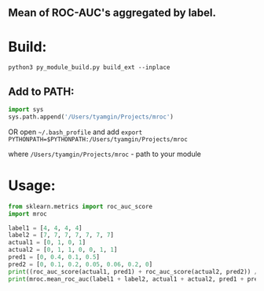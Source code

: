 ## Mean of ROC-AUC's aggregated by label.

# Build:
`python3 py_module_build.py build_ext --inplace`

## Add to PATH:
```python
import sys
sys.path.append('/Users/tyamgin/Projects/mroc')
```

OR
open `~/.bash_profile` and add
`export PYTHONPATH=$PYTHONPATH:/Users/tyamgin/Projects/mroc`

where `/Users/tyamgin/Projects/mroc` - path to your module

# Usage:
```python
from sklearn.metrics import roc_auc_score
import mroc

label1 = [4, 4, 4, 4]
label2 = [7, 7, 7, 7, 7, 7, 7]
actual1 = [0, 1, 0, 1]
actual2 = [0, 1, 1, 0, 0, 1, 1]
pred1 = [0, 0.4, 0.1, 0.5]
pred2 = [0, 0.1, 0.2, 0.05, 0.06, 0.2, 0]
print((roc_auc_score(actual1, pred1) + roc_auc_score(actual2, pred2)) / 2)  # 0.8958333333333334
print(mroc.mean_roc_auc(label1 + label2, actual1 + actual2, pred1 + pred2)) # 0.8958333333333333
```